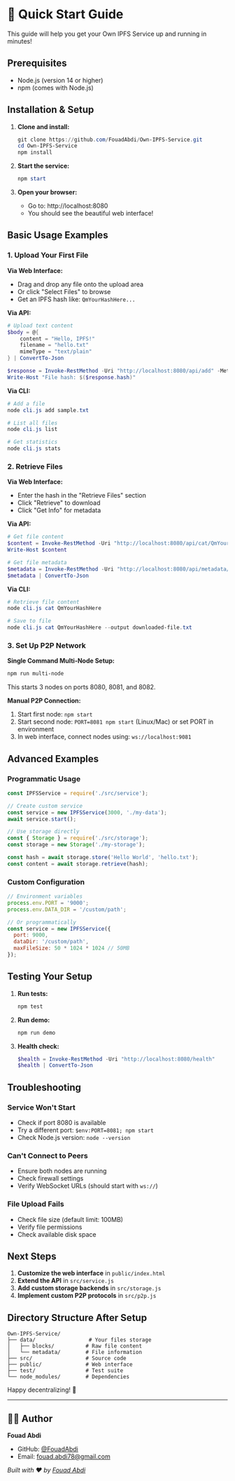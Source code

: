 # 🚀 Quick Start Guide

This guide will help you get your Own IPFS Service up and running in minutes!

## Prerequisites

- Node.js (version 14 or higher)
- npm (comes with Node.js)

## Installation & Setup

1. **Clone and install:**
   ```powershell
   git clone https://github.com/FouadAbdi/Own-IPFS-Service.git
   cd Own-IPFS-Service
   npm install
   ```

2. **Start the service:**
   ```powershell
   npm start
   ```

3. **Open your browser:**
   - Go to: http://localhost:8080
   - You should see the beautiful web interface!

## Basic Usage Examples

### 1. Upload Your First File

**Via Web Interface:**
- Drag and drop any file onto the upload area
- Or click "Select Files" to browse
- Get an IPFS hash like: `QmYourHashHere...`

**Via API:**
```powershell
# Upload text content
$body = @{
    content = "Hello, IPFS!"
    filename = "hello.txt"
    mimeType = "text/plain"
} | ConvertTo-Json

$response = Invoke-RestMethod -Uri "http://localhost:8080/api/add" -Method Post -Body $body -ContentType "application/json"
Write-Host "File hash: $($response.hash)"
```

**Via CLI:**
```powershell
# Add a file
node cli.js add sample.txt

# List all files
node cli.js list

# Get statistics
node cli.js stats
```

### 2. Retrieve Files

**Via Web Interface:**
- Enter the hash in the "Retrieve Files" section
- Click "Retrieve" to download
- Click "Get Info" for metadata

**Via API:**
```powershell
# Get file content
$content = Invoke-RestMethod -Uri "http://localhost:8080/api/cat/QmYourHashHere"
Write-Host $content

# Get file metadata
$metadata = Invoke-RestMethod -Uri "http://localhost:8080/api/metadata/QmYourHashHere"
$metadata | ConvertTo-Json
```

**Via CLI:**
```powershell
# Retrieve file content
node cli.js cat QmYourHashHere

# Save to file
node cli.js cat QmYourHashHere --output downloaded-file.txt
```

### 3. Set Up P2P Network

**Single Command Multi-Node Setup:**
```powershell
npm run multi-node
```

This starts 3 nodes on ports 8080, 8081, and 8082.

**Manual P2P Connection:**
1. Start first node: `npm start`
2. Start second node: `PORT=8081 npm start` (Linux/Mac) or set PORT in environment
3. In web interface, connect nodes using: `ws://localhost:9081`

## Advanced Examples

### Programmatic Usage

```javascript
const IPFSService = require('./src/service');

// Create custom service
const service = new IPFSService(3000, './my-data');
await service.start();

// Use storage directly
const { Storage } = require('./src/storage');
const storage = new Storage('./my-storage');

const hash = await storage.store('Hello World', 'hello.txt');
const content = await storage.retrieve(hash);
```

### Custom Configuration

```javascript
// Environment variables
process.env.PORT = '9000';
process.env.DATA_DIR = '/custom/path';

// Or programmatically
const service = new IPFSService({
  port: 9000,
  dataDir: '/custom/path',
  maxFileSize: 50 * 1024 * 1024 // 50MB
});
```

## Testing Your Setup

1. **Run tests:**
   ```powershell
   npm test
   ```

2. **Run demo:**
   ```powershell
   npm run demo
   ```

3. **Health check:**
   ```powershell
   $health = Invoke-RestMethod -Uri "http://localhost:8080/health"
   $health | ConvertTo-Json
   ```

## Troubleshooting

### Service Won't Start
- Check if port 8080 is available
- Try a different port: `$env:PORT=8081; npm start`
- Check Node.js version: `node --version`

### Can't Connect to Peers
- Ensure both nodes are running
- Check firewall settings
- Verify WebSocket URLs (should start with `ws://`)

### File Upload Fails
- Check file size (default limit: 100MB)
- Verify file permissions
- Check available disk space

## Next Steps

1. **Customize the web interface** in `public/index.html`
2. **Extend the API** in `src/service.js`
3. **Add custom storage backends** in `src/storage.js`
4. **Implement custom P2P protocols** in `src/p2p.js`

## Directory Structure After Setup

```
Own-IPFS-Service/
├── data/                 # Your files storage
│   ├── blocks/          # Raw file content
│   └── metadata/        # File information
├── src/                 # Source code
├── public/              # Web interface
├── test/                # Test suite
└── node_modules/        # Dependencies
```

Happy decentralizing! 🎉

---

## 👨‍💻 Author

**Fouad Abdi**
- GitHub: [@FouadAbdi](https://github.com/FouadAbdi)
- Email: fouad.abdi78@gmail.com

*Built with ❤️ by [Fouad Abdi](https://github.com/FouadAbdi)*
